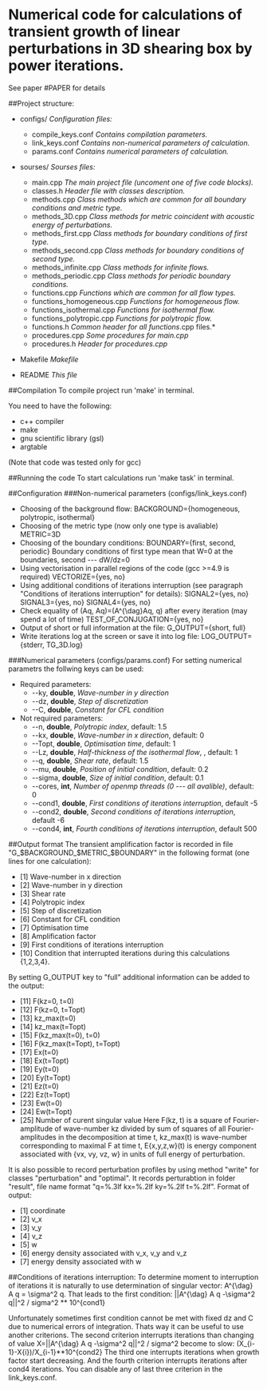 # Numerical code for calculations of transient growth of linear perturbations in 3D shearing box by power iterations.
See paper #PAPER for details

##Project structure:
+ configs/                                                                   *Configuration files:*
  +  compile_keys.conf                                              *Contains compilation parameters.*
  + link_keys.conf                                                      *Contains non-numerical parameters of calculation.*
  + params.conf                                                         *Contains numerical parameters of calculation.*

+ sourses/                                                                  *Sourses files:*
  + main.cpp                                                               *The main project file (uncoment one of five code blocks).*
  + classes.h                                                               *Header file with classes description.*
  + methods.cpp                                                        *Class methods which are common for all boundary conditions and metric type.*
  + methods_3D.cpp                                                 *Class methods for metric coincident with  acoustic energy of perturbations.*
  + methods_first.cpp                                               *Class methods for boundary conditions of first type.*
  + methods_second.cpp                                          *Class methods for boundary conditions of second type.*
  + methods_infinite.cpp                                           *Class methods for infinite flows.*
  + methods_periodic.cpp                                        *Class methods for periodic boundary conditions.*
  + functions.cpp                                                       *Functions which are common for all flow types.*
  + functions_homogeneous.cpp                            *Functions for homogeneous flow.*
  + functions_isothermal.cpp                                  *Functions for isothermal flow.*
  + functions_polytropic.cpp                                   *Functions for polytropic flow.*
  + functions.h                                                           *Common header for all functions*.cpp files.*
  + procedures.cpp                                                    *Some procedures for main.cpp*
  + procedures.h                                                        *Header for procedures.cpp*

+ Makefile                                                                  *Makefile*
+ README                                                                  *This file*

##Compilation
To compile project run 'make' in terminal.

You need to have the following:
+ c++ compiler
+ make
+ gnu scientific library (gsl)
+ argtable

(Note that code was tested only for gcc)

##Running the code
To start calculations run 'make task' in terminal.

##Configuration
###Non-numerical parameters (configs/link_keys.conf)
+ Choosing of the background flow:
BACKGROUND={homogeneous, polytropic, isothermal}
+ Choosing of the metric type (now only one type is avaliable)
METRIC=3D
+ Choosing of the boundary conditions:
BOUNDARY={first, second, periodic}
Boundary conditions of first type mean that W=0 at the boundaries, second --- dW/dz=0
+ Using vectorisation in parallel regions of the code (gcc >=4.9 is required)
VECTORIZE={yes, no}
+ Using additional conditions of iterations interruption (see paragraph "Conditions of iterations interruption" for details):
SIGNAL2={yes, no}
SIGNAL3={yes, no}
SIGNAL4={yes, no}
+ Check equality of (Aq, Aq)=(A^{\dag}Aq, q) after every iteration (may spend a lot of time)
TEST_OF_CONJUGATION={yes, no}
+ Output of short or full information at the file:
G_OUTPUT={short, full}
+ Write iterations log at the screen or save it into log file:
LOG_OUTPUT={stderr, TG_3D.log}

###Numerical parameters (configs/params.conf)
For setting numerical parametrs the follwing keys can be used:
+ Required parameters:
  + --ky, **double**, *Wave-number in y direction*
  + --dz, **double**, *Step of discretization*
  + --C, **double**, *Constant for CFL condition*
+ Not required parameters:
  + --n, **double**, *Polytropic index*, default: 1.5
  + --kx, **double**, *Wave-number in x direction*, default: 0
  + --Topt, **double**, *Optimisation time*, default: 1
  + --Lz, **double**, *Half-thickness of the isothermal flow*, , default: 1
  + --q, **double**, *Shear rate*, default: 1.5
  + --mu, **double**, *Position of initial condition*, default: 0.2
  + --sigma, **double**, *Size of initial condition*, default: 0.1
  + --cores, **int**, *Number of openmp threads (0 --- all avalible)*, default: 0
  + --cond1, **double**, *First conditions of iterations interruption*, default -5
  + --cond2, **double**, *Second conditions of iterations interruption*, default -6
  + --cond4, **int**, *Fourth conditions of iterations interruption*, default 500

##Output format
The transient amplification factor is recorded in file "G_$BACKGROUND_$METRIC_$BOUNDARY" in the following format (one lines for one calculation):
+ [1] Wave-number in x direction
+ [2] Wave-number in y direction
+ [3] Shear rate
+ [4] Polytropic index
+ [5] Step of discretization
+ [6] Constant for CFL condition
+ [7] Optimisation time
+ [8] Amplification factor
+ [9] First conditions of iterations interruption
+ [10] Condition that interrupted iterations during this calculations {1,2,3,4}.

By setting G_OUTPUT key to "full" additional information can be added to the output:
+ [11] F(kz=0, t=0)
+ [12] F(kz=0, t=Topt)
+ [13] kz_max(t=0)
+ [14] kz_max(t=Topt)
+ [15] F(kz_max(t=0), t=0)
+ [16] F(kz_max(t=Topt), t=Topt)
+ [17] Ex(t=0)
+ [18]    Ex(t=Topt)
+ [19] Ey(t=0)
+ [20] Ey(t=Topt)
+ [21] Ez(t=0)
+ [22] Ez(t=Topt)
+ [23] Ew(t=0)
+ [24] Ew(t=Topt)
+ [25] Number of curent singular value
Here F(kz, t) is a square of Fourier-amplitude of wave-number kz divided by sum of squares of all Fourier-amplitudes in the decomposition at time t,
kz_max(t) is wave-number corresponding to maximal F at time t,
E{x,y,z,w}(t) is energy component associated with {vx, vy, vz, w} in units of full energy of perturbation.

It is also possible to record perturbation profiles by using method "write" for classes "perturbation" and "optimal".
It records perturabtion in folder "result", file name format "q=%.3lf kx=%.2lf ky=%.2lf t=%.2lf".
Format of output:
+ [1] coordinate
+ [2] v_x
+ [3] v_y
+ [4] v_z
+ [5] w
+ [6] energy density associated with v_x, v_y and v_z
+ [7] energy density associated with w

##Conditions of iterations interruption:
To determine moment to interruption of iterations it is naturally to use determination of singular vector:
A^{\dag} A q = \sigma^2 q.
That leads to the first condition:
||A^{\dag} A q -\sigma^2 q||^2 / sigma^2 ** 10^{cond1}

Unfortunately sometimes first condition cannot be met with fixed dz and C due to numerical errors of integration.
Thats way it can be useful to use another criterions.
The second criterion interrupts iterations than changing of value X=||A^{\dag} A q -\sigma^2 q||^2 / sigma^2 become to slow:
(X_{i-1}-X{i})/X_{i-1}**10^{cond2}
The third one interrupts iterations when growth factor start decreasing.
And the fourth criterion interrupts iterations after cond4 iterations.
You can disable any of last three criterion in the link_keys.conf.

